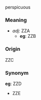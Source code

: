 perspicuous
### Meaning
+ _adj_: ZZA
    + __eg__: ZZB

### Origin

ZZC

### Synonym

__eg__: ZZD

+ ZZE


